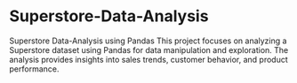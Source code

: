 # Superstore-Data-Analysis
Superstore Data-Analysis using Pandas
This project focuses on analyzing a Superstore dataset using Pandas for data manipulation and exploration. The analysis provides insights into sales trends, customer behavior, and product performance.
